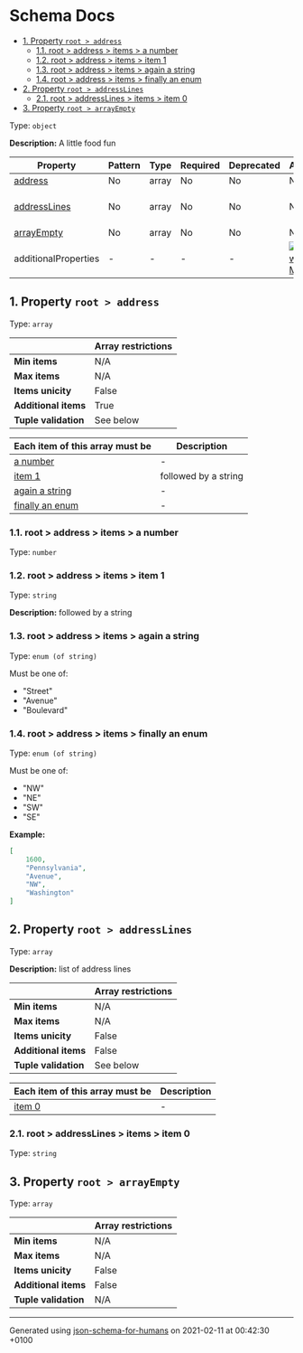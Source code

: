 # Schema Docs

- [1. Property `root > address`](#address)
  - [1.1. root > address > items > a number](#autogenerated_heading_2)
  - [1.2. root > address > items > item 1](#autogenerated_heading_3)
  - [1.3. root > address > items > again a string](#autogenerated_heading_4)
  - [1.4. root > address > items > finally an enum](#autogenerated_heading_5)
- [2. Property `root > addressLines`](#addressLines)
  - [2.1. root > addressLines > items > item 0](#autogenerated_heading_6)
- [3. Property `root > arrayEmpty`](#arrayEmpty)

Type: `object`

**Description:** A little food fun

| Property | Pattern | Type | Required | Deprecated | Additional | Description |
| -------- | ------- | ---- | -------- | ---------- | ---------- | ----------- |
| [address](#address)|No|array|No|No| No|-|
| [addressLines](#addressLines)|No|array|No|No| No|list of address lines|
| [arrayEmpty](#arrayEmpty)|No|array|No|No| No|-|
  | additionalProperties | - | - | - | - |  [![made-with-Markdown](https://img.shields.io/badge/Any%20type-allowed-green)](# "Additional Properties of any type are allowed.") | - |        

## <a name="address"></a>1. Property `root > address`

Type: `array`

|                       | Array restrictions |
| --------------------- | ------------------ |
| **Min items**         | N/A |
| **Max items**         | N/A |
| **Items unicity**     | False |
| **Additional items**  | True |
| **Tuple validation**  | See below |

| Each item of this array must be | Description |
| ------------------------------- | ----------- |
| [a number](#address_items_i0) |-|
| [item 1](#address_items_i1) |followed by a string|
| [again a string](#address_items_i2) |-|
| [finally an enum](#address_items_i3) |-|

### <a name="autogenerated_heading_2"></a>1.1. root > address > items > a number
Type: `number`

### <a name="autogenerated_heading_3"></a>1.2. root > address > items > item 1
Type: `string`

**Description:** followed by a string

### <a name="autogenerated_heading_4"></a>1.3. root > address > items > again a string
Type: `enum (of string)`

Must be one of:
* "Street"
* "Avenue"
* "Boulevard"

### <a name="autogenerated_heading_5"></a>1.4. root > address > items > finally an enum
Type: `enum (of string)`

Must be one of:
* "NW"
* "NE"
* "SW"
* "SE"

**Example:** 

```json
[
    1600,
    "Pennsylvania",
    "Avenue",
    "NW",
    "Washington"
]
```

## <a name="addressLines"></a>2. Property `root > addressLines`

Type: `array`

**Description:** list of address lines

|                       | Array restrictions |
| --------------------- | ------------------ |
| **Min items**         | N/A |
| **Max items**         | N/A |
| **Items unicity**     | False |
| **Additional items**  | False |
| **Tuple validation**  | See below |

| Each item of this array must be | Description |
| ------------------------------- | ----------- |
| [item 0](#addressLines_items_i0) |-|

### <a name="autogenerated_heading_6"></a>2.1. root > addressLines > items > item 0
Type: `string`

## <a name="arrayEmpty"></a>3. Property `root > arrayEmpty`

Type: `array`

|                       | Array restrictions |
| --------------------- | ------------------ |
| **Min items**         | N/A |
| **Max items**         | N/A |
| **Items unicity**     | False |
| **Additional items**  | False |
| **Tuple validation**  | N/A |

----------------------------------------------------------------------------------------------------------------------------
Generated using [json-schema-for-humans](https://github.com/coveooss/json-schema-for-humans) on 2021-02-11 at 00:42:30 +0100
